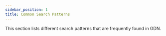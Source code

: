 ```yaml
---
sidebar_position: 1
title: Common Search Patterns
---
```


This section lists different search patterns that are frequently found in GDN.

<DocCardList />
